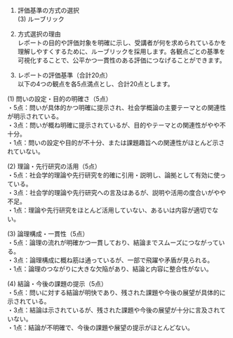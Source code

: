 1. 評価基準の方式の選択  
(3) ルーブリック

2. 方式選択の理由  
レポートの目的や評価対象を明確に示し、受講者が何を求められているかを理解しやすくするために、ルーブリックを採用します。各観点ごとの基準を可視化することで、公平かつ一貫性のある評価につなげることができます。

3. レポートの評価基準（合計20点）  
以下の4つの観点を各5点満点とし、合計20点とします。

(1) 問いの設定・目的の明確さ（5点）  
・5点：問いが具体的かつ明確に提示され、社会学概論の主要テーマとの関連性が明示されている。  
・3点：問いが概ね明確に提示されているが、目的やテーマとの関連性がやや不十分。  
・1点：問いの設定や目的が不十分、または課題趣旨への関連性がほとんど示されていない。  

(2) 理論・先行研究の活用（5点）  
・5点：社会学的理論や先行研究を的確に引用・説明し、論拠として有効に使っている。  
・3点：社会学的理論や先行研究への言及はあるが、説明や活用の度合いがやや不足。  
・1点：理論や先行研究をほとんど活用していない、あるいは内容が適切でない。  

(3) 論理構成・一貫性（5点）  
・5点：論理の流れが明確かつ一貫しており、結論までスムーズにつながっている。  
・3点：論理構成に概ね筋は通っているが、一部で飛躍や矛盾が見られる。  
・1点：論理のつながりに大きな欠陥があり、結論と内容に整合性がない。  

(4) 結論・今後の課題の提示（5点）  
・5点：問いに対する結論が明快であり、残された課題や今後の展望が具体的に示されている。  
・3点：結論は示されているが、残された課題や今後の展望が十分に言及されていない。  
・1点：結論が不明確で、今後の課題や展望の提示がほとんどない。  